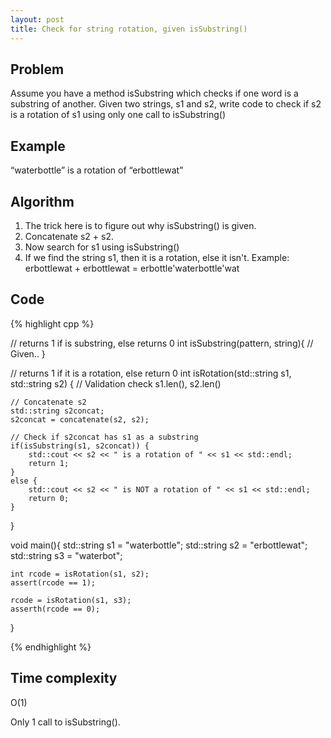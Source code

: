 ```yaml
---
layout: post
title: Check for string rotation, given isSubstring()
---
```


## Problem
Assume you have a method isSubstring which checks if one word is a substring of another. Given two strings, s1 and s2, write code to check if s2 is a rotation of s1 using only one call to isSubstring()

## Example
“waterbottle” is a rotation of “erbottlewat”

## Algorithm
1. The trick here is to figure out why isSubstring() is given.
2. Concatenate s2 + s2. 
3. Now search for s1 using isSubstring()
4. If we find the string s1, then it is a rotation, else it isn't.
Example: erbottlewat + erbottlewat = erbottle'waterbottle'wat

## Code
{% highlight cpp %}

// returns 1 if is substring, else returns 0
int isSubstring(pattern, string){
	// Given..
}

// returns 1 if it is a rotation, else return 0
int isRotation(std::string s1, std::string s2) {
	// Validation check s1.len(), s2.len()
	
	// Concatenate s2
	std::string s2concat;
	s2concat = concatenate(s2, s2);
	
	// Check if s2concat has s1 as a substring
	if(isSubstring(s1, s2concat)) {
		std::cout << s2 << " is a rotation of " << s1 << std::endl;
		return 1;
	}
	else {
		std::cout << s2 << " is NOT a rotation of " << s1 << std::endl;
		return 0;
	}
}

void main(){
	std::string s1 = "waterbottle";
	std::string s2 = "erbottlewat";
	std::string s3 = "waterbot";

	int rcode = isRotation(s1, s2);
	assert(rcode == 1);
	
	rcode = isRotation(s1, s3);
	asserth(rcode == 0);
}

{% endhighlight %}

## Time complexity
O(1)

Only 1 call to isSubstring().